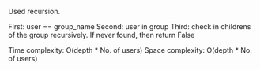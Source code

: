 Used recursion.

First:  user == group_name
Second: user in group
Third: check in childrens of the group recursively.
If never found, then return False

Time complexity: O(depth * No. of users)
Space complexity: O(depth * No. of users)